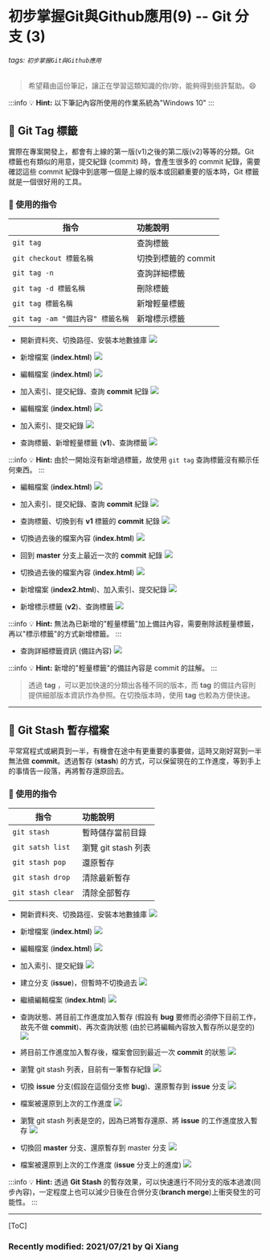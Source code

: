 # 初步掌握Git與Github應用(9) -- Git 分支 (3)

###### tags: `初步掌握Git與Github應用`

> 希望藉由這份筆記，讓正在學習這類知識的你/妳，能夠得到些許幫助。:smile: 

:::info
:bulb: **Hint:** 以下筆記內容所使用的作業系統為"Windows 10"
::: 

## :memo: Git Tag 標籤

實際在專案開發上，都會有上線的第一版(v1)之後的第二版(v2)等等的分類。Git 標籤也有類似的用意，提交紀錄 (commit) 時，會產生很多的 commit 紀錄，需要確認這些 commit 紀錄中到底哪一個是上線的版本或回顧重要的版本時，Git 標籤就是一個很好用的工具。

### :notebook: 使用的指令

| 指令         | 功能說明               |
| ----------------- |:----------------------- |
| `git tag`       | 查詢標籤 |
| `git checkout 標籤名稱`       | 切換到標籤的 commit |
| `git tag -n`       | 查詢詳細標籤 |
| `git tag -d 標籤名稱`       | 刪除標籤 |
| `git tag 標籤名稱`       | 新增輕量標籤 |
| `git tag -am "備註內容" 標籤名稱`       | 新增標示標籤 |

* 開新資料夾、切換路徑、安裝本地數據庫
![](https://i.imgur.com/jrJFTti.png)

* 新增檔案 (**index.html**)
![](https://i.imgur.com/xhXCJId.png)

* 編輯檔案 (**index.html**)
![](https://i.imgur.com/gpTaPvF.png)

* 加入索引、提交紀錄、查詢 **commit** 紀錄
![](https://i.imgur.com/2Z77E6l.png)

* 編輯檔案 (**index.html**)
![](https://i.imgur.com/UkdLpc2.png)

* 加入索引、提交紀錄
![](https://i.imgur.com/J3ofKdB.png)

* 查詢標籤、新增輕量標籤 (**v1**)、查詢標籤
![](https://i.imgur.com/3E1PB2v.png)

:::info
:bulb: **Hint:** 由於一開始沒有新增過標籤，故使用 `git tag` 查詢標籤沒有顯示任何東西。
:::

* 編輯檔案 (**index.html**)
![](https://i.imgur.com/Q72uFDa.png)

* 加入索引、提交紀錄、查詢 **commit** 紀錄
![](https://i.imgur.com/FY0jale.png)

* 查詢標籤、切換到有 **v1** 標籤的 **commit** 紀錄
![](https://i.imgur.com/hH5buSD.png)

* 切換過去後的檔案內容 (**index.html**)
![](https://i.imgur.com/tFSRnBE.png)

* 回到 **master** 分支上最近一次的 **commit** 紀錄
![](https://i.imgur.com/7xxLWPl.png)

* 切換過去後的檔案內容 (**index.html**)
![](https://i.imgur.com/AfE7u1D.png)

* 新增檔案 (**index2.html**)、加入索引、提交紀錄
![](https://i.imgur.com/LFczX81.png)

* 新增標示標籤 (**v2**)、查詢標籤
![](https://i.imgur.com/QR03m0R.png)

:::info
:bulb: **Hint:** 無法為已新增的"輕量標籤"加上備註內容，需要刪除該輕量標籤，再以"標示標籤"的方式新增標籤。
:::

* 查詢詳細標籤資訊 (備註內容)
![](https://i.imgur.com/XpyNN94.png)

:::info
:bulb: **Hint:** 新增的"輕量標籤"的備註內容是 commit 的註解。
:::

> 透過 **tag** ，可以更加快速的分類出各種不同的版本，而 **tag** 的備註內容則提供細部版本資訊作為參照。在切換版本時，使用 **tag** 也較為方便快速。

---
## :memo: Git Stash 暫存檔案

平常寫程式或網頁到一半，有機會在途中有更重要的事要做，這時又剛好寫到一半無法做 **commit**。透過暫存 (**stash**) 的方式，可以保留現在的工作進度，等到手上的事情告一段落，再將暫存還原回去。

### :notebook: 使用的指令

| 指令         | 功能說明               |
| ----------------- |:----------------------- |
| `git stash`       | 暫時儲存當前目錄 |
| `git satsh list` | 瀏覽 git stash 列表 |
| `git stash pop`       | 還原暫存 |
| `git stash drop`       | 清除最新暫存 |
| `git stash clear`       | 清除全部暫存 |

* 開新資料夾、切換路徑、安裝本地數據庫
![](https://i.imgur.com/OBj4Zto.png)

* 新增檔案 (**index.html**)
![](https://i.imgur.com/5XmR1BM.png)

* 編輯檔案 (**index.html**)
![](https://i.imgur.com/O0HPRvy.png)

* 加入索引、提交紀錄
![](https://i.imgur.com/YziqUDR.png)

* 建立分支 (**issue**)，但暫時不切換過去
![](https://i.imgur.com/9971fHS.png)

* 繼續編輯檔案 (**index.html**)
![](https://i.imgur.com/5yVa7PZ.png)

* 查詢狀態、將目前工作進度加入暫存 (假設有 **bug** 要修而必須停下目前工作，故先不做 **commit**)、再次查詢狀態 (由於已將編輯內容放入暫存所以是空的)
![](https://i.imgur.com/MhRAR86.png)

* 將目前工作進度加入暫存後，檔案會回到最近一次 **commit** 的狀態
![](https://i.imgur.com/O0HPRvy.png)

* 瀏覽 git stash 列表，目前有一筆暫存紀錄
![](https://i.imgur.com/WgcPCKA.png)

* 切換 **issue** 分支(假設在這個分支修 **bug**)、還原暫存到 **issue** 分支
![](https://i.imgur.com/0YrAZPn.png)

* 檔案被還原到上次的工作進度
![](https://i.imgur.com/5yVa7PZ.png)

* 瀏覽 git stash 列表是空的，因為已將暫存還原、將 **issue** 的工作進度放入暫存
![](https://i.imgur.com/leSuIXY.png)

* 切換回 **master** 分支、還原暫存到 master 分支
![](https://i.imgur.com/GjGTB1M.png)

* 檔案被還原到上次的工作進度 (**issue** 分支上的進度)
![](https://i.imgur.com/5yVa7PZ.png)

:::info
:bulb: **Hint:** 透過 **Git Stash** 的暫存效果，可以快速進行不同分支的版本過渡(同步內容)，一定程度上也可以減少日後在合併分支(**branch merge**)上衝突發生的可能性。
:::

---


[ToC]

### Recently modified: 2021/07/21 by Qi Xiang
